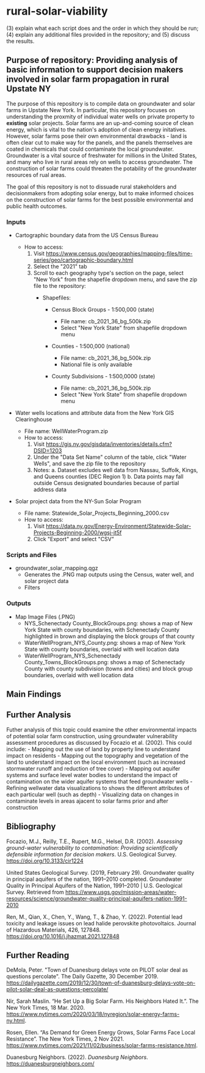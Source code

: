 # rural-solar-viability
 
(3) explain what each script does and the order in which they should be run; 
(4) explain any additional files provided in the repository; and 
(5) discuss the results.

## Purpose of repository: Providing analysis of basic information to support decision makers involved in solar farm propagation in rural Upstate NY

The purpose of this repository is to compile data on groundwater and solar farms in Upstate New York. In particular, this repository focuses on understanding the proxmity of individual water wells on private property to **existing** solar projects.
Solar farms are an up-and-coming source of clean energy, which is vital to the nation's adoption of clean energy initatives. However, solar farms pose their own environmental drawbacks - land is often clear cut to make way for the panels, and the panels themselves are coated in chemicals that could contaminate the local groundwater. 
Groundwater is a vital source of freshwater for millions in the United States, and many who live in rural areas rely on wells to access groundwater. The construction of solar farms could threaten the potability of the groundwater resources of rual areas.

The goal of this repository is not to dissuade rural stakeholders and decisionmakers from adopting solar energy, but to make informed choices on the construction of solar farms for the best possible environmental and public health outcomes.

### Inputs

- Cartographic boundary data from the US Census Bureau
    - How to access:
        1. Visit https://www.census.gov/geographies/mapping-files/time-series/geo/cartographic-boundary.html
        2. Select the "2021" tab
        3. Scroll to each geography type's section on the page, select "New York" from the shapefile dropdown menu, and save the zip file to the repository:
            - Shapefiles:
            
               - Census Block Groups - 1:500,000 (state)
                   - File name: cb_2021_36_bg_500k.zip
                   - Select "New York State" from shapefile dropdown menu 
               
               - Counties - 1:500,000 (national)
                   - File name: cb_2021_36_bg_500k.zip
                   - National file is only available
               
               - County Subdivisions - 1:500,0000 (state)
                   - File name: cb_2021_36_bg_500k.zip
                   - Select "New York State" from shapefile dropdown menu

- Water wells locations and attribute data from the New York GIS Clearinghouse
    - File name: WellWaterProgram.zip
    - How to access:
        1. Visit https://gis.ny.gov/gisdata/inventories/details.cfm?DSID=1203
        2. Under the "Data Set Name" column of the table, click "Water Wells", and save the zip file to the repository
        3. Notes: 
            a. Dataset excludes well data from Nassau, Suffolk, Kings, and Queens counties (DEC Region 1)
            b. Data points may fall outside Census designated boundaries because of partial address data

 - Solar project data from the NY-Sun Solar Program
    - File name: Statewide_Solar_Projects_Beginning_2000.csv
    - How to access: 
        1. Visit https://data.ny.gov/Energy-Environment/Statewide-Solar-Projects-Beginning-2000/wgsj-jt5f
        2. Click "Export" and select "CSV"

### Scripts and Files

- groundwater_solar_mapping.qgz
    - Generates the .PNG map outputs using the Census, water well, and solar project data
    - Filters
    
### Outputs

- Map Image Files (.PNG)
    - NYS_Schenectady County_BlockGroups.png: shows a map of New York State with county boundaries, with Schenectady County highlighted in brown and displaying the block groups of that county
    - WaterWellProgram_NYS_County.png: shows a map of New York State with county boundaries, overlaid with well location data
    - WaterWellProgram_NYS_Schenectady County_Towns_BlockGroups.png: shows a map of Schenectady County with county subdivision (towns and cities) and  block group boundaries, overlaid with well location data

## Main Findings


## Further Analysis

Futher analysis of this topic could examine the other environmental impacts of potential solar farm construction, using groundwater vulnerability assessment procedures as discussed by Focazio et al. (2002). 
This could include:
    - Mapping out the use of land by property line to understand impact on residents
    - Mapping out the topography and vegetation of the land to understand impact on the local environment (such as increased stormwater runoff and reduction of tree cover)
    - Mapping out aquifer systems and surface level water bodies to understand the impact of contamination on the wider aquifer systems that feed groundwater wells
    - Refining wellwater data visualizations to shows the different attributes of each particular well (such as depth)
    - Visualizing data on changes in contaminate levels in areas ajacent to solar farms prior and after construction

## Bibliography

Focazio, M.J., Reilly, T.E., Rupert, M.G., Helsel, D.R. (2002). *Assessing ground-water vulnerability to contamination: Providing scientifically defensible information for decision makers*. U.S. Geological Survey. https://doi.org/10.3133/cir1224

United States Geological Survey. (2019, February 29). Groundwater quality in principal aquifers of the nation, 1991–2010 completed. Groundwater Quality in Principal Aquifers of the Nation, 1991–2010 | U.S. Geological Survey. Retrieved from https://www.usgs.gov/mission-areas/water-resources/science/groundwater-quality-principal-aquifers-nation-1991-2010 

Ren, M., Qian, X., Chen, Y., Wang, T., &amp; Zhao, Y. (2022). Potential lead toxicity and leakage issues on lead halide perovskite photovoltaics. Journal of Hazardous Materials, 426, 127848. https://doi.org/10.1016/j.jhazmat.2021.127848 


## Further Reading

DeMola, Peter. "Town of Duanesburg delays vote on PILOT solar deal as questions percolate". The Daily Gazette, 30 December 2019. https://dailygazette.com/2019/12/30/town-of-duanesburg-delays-vote-on-pilot-solar-deal-as-questions-percolate/

Nir, Sarah Maslin. “He Set Up a Big Solar Farm. His Neighbors Hated It.”. The New York Times, 18 Mar. 2020. https://www.nytimes.com/2020/03/18/nyregion/solar-energy-farms-ny.html. 

Rosen, Ellen. “As Demand for Green Energy Grows, Solar Farms Face Local Resistance”. The New York Times, 2 Nov 2021. https://www.nytimes.com/2021/11/02/business/solar-farms-resistance.html.

Duanesburg Neighbors. (2022). *Duanesburg Neighbors*. https://duanesburgneighbors.com/

